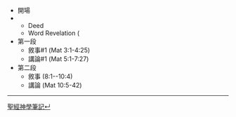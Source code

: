 
- 開場
- 
	- Deed
	- Word Revelation (
- 第一段
	- 敘事#1 (Mat 3:1-4:25)
	- 講論#1 (Mat 5:1-7:27)
- 第二段
	- 敘事 (8:1--10:4)
	- 講論 (Mat 10:5-42)


---

[聖經神學筆記↵](%E8%81%96%E7%B6%93%E7%A5%9E%E5%AD%B8%E7%AD%86%E8%A8%98.md)